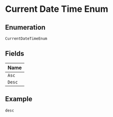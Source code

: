 
# Current Date Time Enum

## Enumeration

`CurrentDateTimeEnum`

## Fields

| Name |
|  --- |
| `Asc` |
| `Desc` |

## Example

```
desc
```

